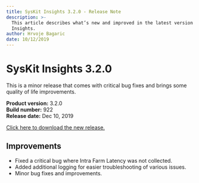 ```yaml
---
title: SysKit Insights 3.2.0 - Release Note
description: >-
  This article describes what’s new and improved in the latest version of SysKit
  Insights.
author: Hrvoje Bagaric
date: 10/12/2019
---
```


# SysKit Insights 3.2.0

This is a minor release that comes with critical bug fixes and brings some quality of life improvements.

**Product version:** 3.2.0  
**Build number:** 922  
**Release date:** Dec 10, 2019

[Click here to download the new release.](https://www.syskit.com/products/insights/download/)

## Improvements

* Fixed a critical bug where Intra Farm Latency was not collected.
* Added additional logging for easier troubleshooting of various issues.   
* Minor bug fixes and improvements.

